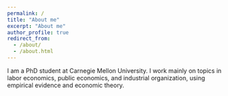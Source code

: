 ```yaml
---
permalink: /
title: "About me"
excerpt: "About me"
author_profile: true
redirect_from: 
  - /about/
  - /about.html
---
```


I am a PhD student at Carnegie Mellon University. I work mainly on topics in labor economics, public economics, and industrial organization, using empirical evidence and economic theory.
